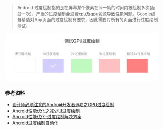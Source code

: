> Android 过度绘制指的是在屏幕某个像素在同一帧的时间内被绘制多次(超过一次)，严重的过度绘制会浪费cpu及gpu资源导致性能问题。Google编辑精选对App页面的过度绘制有要求，因此需要对所有的页面进行过度绘制测试。



![](/gallery/android_overdraw/1162240-0cc5fa9de835eb6c.png)





### 参考资料

- [设计师必须注意的Android开发者选项之GPU过度绘制](https://www.jianshu.com/p/ab0cf2697236)
- [Android性能优化之减少UI过度绘制](https://www.jianshu.com/p/2cc6d5842986)
- [Android性能优化-过度绘制解决方案](http://blog.csdn.net/a740169405/article/details/53896497)
- [Android过度绘制自动化](http://blog.csdn.net/a19891024/article/details/78157700)